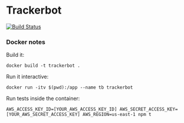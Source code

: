 # Trackerbot

[![Build Status](https://travis-ci.org/xpeppers/trackerbot.svg?branch=master)](https://travis-ci.org/xpeppers/trackerbot)

### Docker notes

Build it:
```
docker build -t trackerbot .
```

Run it interactive:
```
docker run -itv $(pwd):/app --name tb trackerbot
```

Run tests inside the container:
```
AWS_ACCESS_KEY_ID=[YOUR_AWS_ACCESS_KEY_ID] AWS_SECRET_ACCESS_KEY=[YOUR_AWS_SECRET_ACCESS_KEY] AWS_REGION=us-east-1 npm t
```
